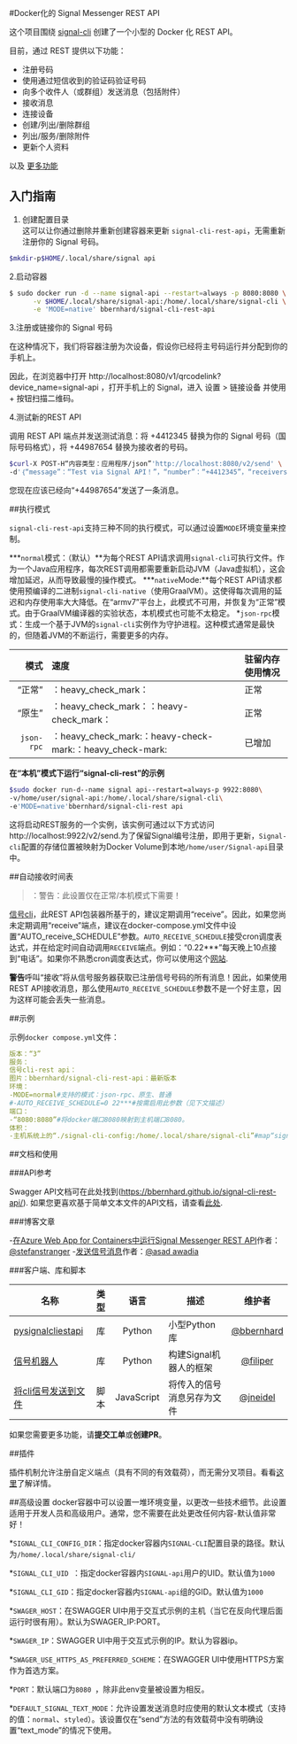 #Docker化的 Signal Messenger REST API

这个项目围绕 [signal-cli](https://github.com/AsamK/signal-cli) 创建了一个小型的 Docker 化 REST API。

目前，通过 REST 提供以下功能：

- 注册号码
- 使用通过短信收到的验证码验证号码
- 向多个收件人（或群组）发送消息（包括附件）
- 接收消息
- 连接设备
- 创建/列出/删除群组
- 列出/服务/删除附件
- 更新个人资料

以及 [更多功能](https://bbernhard.github.io/signal-cli-rest-api/)


## 入门指南

1. 创建配置目录  
这可以让你通过删除并重新创建容器来更新 `signal-cli-rest-api`，无需重新注册你的 Signal 号码。

```bash
$mkdir-p$HOME/.local/share/signal api
```


2.启动容器

```bash
$ sudo docker run -d --name signal-api --restart=always -p 8080:8080 \
      -v $HOME/.local/share/signal-api:/home/.local/share/signal-cli \
      -e 'MODE=native' bbernhard/signal-cli-rest-api

```

3.注册或链接你的 Signal 号码

在这种情况下，我们将容器注册为次设备，假设你已经将主号码运行并分配到你的手机上。

因此，在浏览器中打开 http://localhost:8080/v1/qrcodelink?device_name=signal-api ，打开手机上的 Signal，进入 设置 > 链接设备 并使用 + 按钮扫描二维码。

4.测试新的REST API

调用 REST API 端点并发送测试消息：将 +4412345 替换为你的 Signal 号码（国际号码格式），将 +44987654 替换为接收者的号码。

```bash
$curl-X POST-H“内容类型：应用程序/json”'http://localhost:8080/v2/send' \
-d'｛“message”：“Test via Signal API！”，“number”：“+4412345”，“receivers”：[“+44987654”]｝'
```

您现在应该已经向“+44987654”发送了一条消息。

##执行模式

`signal-cli-rest-api`支持三种不同的执行模式，可以通过设置`MODE`环境变量来控制。

***`normal`模式：（默认）**为每个REST API请求调用`signal-cli`可执行文件。作为一个Java应用程序，每次REST调用都需要重新启动JVM（Java虚拟机），这会增加延迟，从而导致最慢的操作模式。
***`native`Mode:**每个REST API请求都使用预编译的二进制`signal-cli-native`（使用GraalVM）。这使得每次调用的延迟和内存使用率大大降低。在“armv7”平台上，此模式不可用，并恢复为“正常”模式。由于GraalVM编译器的实验状态，本机模式也可能不太稳定。
*`json-rpc`模式：生成一个基于JVM的`signal-cli`实例作为守护进程。这种模式通常是最快的，但随着JVM的不断运行，需要更多的内存。


|模式|速度|驻留内存使用情况|
|-------------:|:------------|:------------|
|“正常”|：heavy_check_mark：|正常
|“原生”|：heavy_check_mark：：heavy-check_mark：|正常
|`json-rpc` |：heavy_check_mark:：heavy-check-mark:：heavy_check-mark:|已增加


**在“本机”模式下运行“signal-cli-rest”的示例**

```bash
$sudo docker run-d--name signal api--restart=always-p 9922:8080\
-v/home/user/signal-api:/home/.local/share/signal-cli\
-e'MODE=native'bbernhard/signal-cli-rest api
```

这将启动REST服务的一个实例，该实例可通过以下方式访问http://localhost:9922/v2/send.为了保留Signal编号注册，即用于更新，`Signal-cli`配置的存储位置被映射为Docker Volume到本地`/home/user/Signal-api`目录中。


##自动接收时间表

>：警告：此设置仅在正常/本机模式下需要！

[信号cli](https://github.com/AsamK/signal-cli)，此REST API包装器所基于的，建议定期调用“receive”。因此，如果您尚未定期调用“receive”端点，建议在docker-compose.yml文件中设置“AUTO_receive_SCHEDULE”参数。`AUTO_RECEIVE_SCHEDULE`接受cron调度表达式，并在给定时间自动调用`RECEIVE`端点。例如：“0.22***”每天晚上10点接到“电话”。如果你不熟悉cron调度表达式，你可以使用这个[网站](https://crontab.guru).

**警告**呼叫“接收”将从信号服务器获取已注册信号号码的所有消息！因此，如果使用REST API接收消息，那么使用`AUTO_RECEIVE_SCHEDULE`参数不是一个好主意，因为这样可能会丢失一些消息。

##示例

示例`docker compose.yml`文件：

```yaml
版本：“3”
服务：
信号cli-rest api：
图片：bbernhard/signal-cli-rest-api：最新版本
环境：
-MODE=normal#支持的模式：json-rpc、原生、普通
#-AUTO_RECEIVE_SCHEDULE=0 22***#按需启用此参数（见下文描述）
端口：
-“8080:8080”#将docker端口8080映射到主机端口8080。
体积：
-主机系统上的“./signal-cli-config:/home/.local/share/signal-cli”#map“signal-cli-config”文件夹放入docker容器。当注册新号码时，该文件夹包含密码和加密密钥
```

##文档和使用

###API参考

Swagger API文档可在此处找到(https://bbernhard.github.io/signal-cli-rest-api/). 如果您更喜欢基于简单文本文件的API文档，请查看[此处](https://github.com/bbernhard/signal-cli-rest-api/blob/master/doc/EXAMPLES.md).

###博客文章

-[在Azure Web App for Containers中运行Signal Messenger REST API](https://stefanstranger.github.io/2021/06/01/RunningSignalRESTAPIinAppService/)作者：[@stefanstranger](https://github.com/stefanstranger)
-[发送信号消息](https://blog.aawadia.dev/2023/04/24/signal-api/)作者：[@asad awadia](https://github.com/asad-awadia)

###客户端、库和脚本

|名称|类型|语言|描述|维护者|
| ------------- |:------:|:-----:|---|:-----:|
|[pysignalcliestapi](https://pypi.org/project/pysignalclirestapi/)|库| Python |小型Python库|[@bbernhard](https://github.com/bbernhard)
|[信号机器人](https://pypi.org/project/signalbot/)|库| Python |构建Signal机器人的框架|[@filiper](https://github.com/filipre)
|[将cli信号发送到文件](https://github.com/jneidel/signal-cli-to-file)|脚本|JavaScript|将传入的信号消息另存为文件|[@jneidel](https://github.com/jneidel) |

如果您需要更多功能，请**提交工单**或**创建PR**。

##插件

插件机制允许注册自定义端点（具有不同的有效载荷），而无需分叉项目。看看[这里](https://github.com/bbernhard/signal-cli-rest-api/tree/master/plugins)了解详情。

##高级设置
docker容器中可以设置一堆环境变量，以更改一些技术细节。此设置适用于开发人员和高级用户。通常，您不需要在此处更改任何内容-默认值非常好！

*`SIGNAL_CLI_CONFIG_DIR`：指定docker容器内`SIGNAL-CLI`配置目录的路径。默认为`/home/.local/share/signal-cli/`

*`SIGNAL_CLI_UID `：指定docker容器内`SIGNAL-api`用户的UID。默认值为`1000`

*`SIGNAL_CLI_GID`：指定docker容器内`SIGNAL-api`组的GID。默认值为`1000`

*`SWAGER_HOST`：在SWAGGER UI中用于交互式示例的主机（当它在反向代理后面运行时很有用）。默认为SWAGER_IP:PORT。

*`SWAGER_IP`：SWAGGER UI中用于交互式示例的IP。默认为容器ip。

*`SWAGER_USE_HTTPS_AS_PREFERRED_SCHEME`：在SWAGGER UI中使用HTTPS方案作为首选方案。

*`PORT`：默认端口为`8080 `，除非此env变量被设置为相反。

*`DEFAULT_SIGNAL_TEXT_MODE`：允许设置发送消息时应使用的默认文本模式（支持的值：`normal`、`styled`）。该设置仅在“send”方法的有效载荷中没有明确设置“text_mode”的情况下使用。
